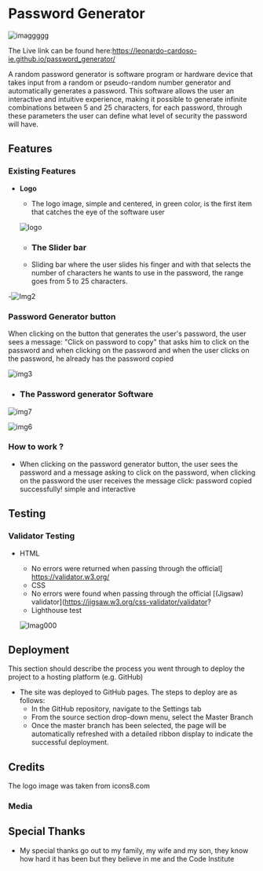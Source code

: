 # Password Generator


![imaggggg](https://user-images.githubusercontent.com/96269648/187073219-7d194f46-ad65-4879-9104-a1c6f1fba925.png)

The Live link can be found here:https://leonardo-cardoso-ie.github.io/password_generator/






A random password generator is software program or hardware device that takes input from a random or pseudo-random number generator and automatically generates a password.
This software allows the user an interactive and intuitive experience, making it possible to generate infinite combinations between 5 and 25 characters, for each password, through these parameters the user can define what level of security the password will have.

## Features

### Existing Features

- __Logo__

  - The logo image, simple and centered, in green color, is the first item that catches the eye of the software user
  
  ![logo](https://user-images.githubusercontent.com/96269648/187067848-c3f3fe61-3557-4989-8ab5-39be71ff13e1.png)
    
  - ### The Slider bar

  - Sliding bar where the user slides his finger and with that selects the number of characters he wants to use in the password, the range goes from 5 to 25 characters.

-![Img2](https://user-images.githubusercontent.com/96269648/187069323-38762ef8-debb-4c08-bfa7-b3e7da01b533.png)


### Password Generator button

 
 When clicking on the button that generates the user's password, the user sees a message: "Click on password to copy" that asks him to click on the password and when clicking on the password and when the user clicks on the password, he already has the password copied
  

![img3](https://user-images.githubusercontent.com/96269648/187069678-3822e217-12ca-406c-a9fe-895bdcc09cb8.png)


- ### The Password generator Software


 ![img7](https://user-images.githubusercontent.com/96269648/187070162-820220f6-9f4b-4d77-be27-e157b9d13772.png)
 
 
 ![img6](https://user-images.githubusercontent.com/96269648/187070327-5aa1f847-83bc-4ca0-ad0a-36de85fcb383.png)



### How to work ?

  - When clicking on the password generator button, the user sees the password and a message asking to click on the password, when clicking on the password the user receives the message click: password copied successfully! simple and interactive
  


## Testing 

### Validator Testing 

- HTML
  - No errors were returned when passing through the official] https://validator.w3.org/
  - CSS
  - No errors were found when passing through the official [(Jigsaw) validator](https://jigsaw.w3.org/css-validator/validator?
  - Lighthouse test
  
  ![Imag000](https://user-images.githubusercontent.com/96269648/187071421-14520190-3e09-4700-a7a6-4aac6381319a.png)

  
## Deployment

This section should describe the process you went through to deploy the project to a hosting platform (e.g. GitHub) 

- The site was deployed to GitHub pages. The steps to deploy are as follows: 
  - In the GitHub repository, navigate to the Settings tab 
  - From the source section drop-down menu, select the Master Branch
  - Once the master branch has been selected, the page will be automatically refreshed with a detailed ribbon display to indicate the successful deployment. 



## Credits 

The logo image was taken from icons8.com


### Media




## Special Thanks

- My special thanks go out to my family, my wife and my son, they know how hard it has been but they believe in me and the Code Institute 
